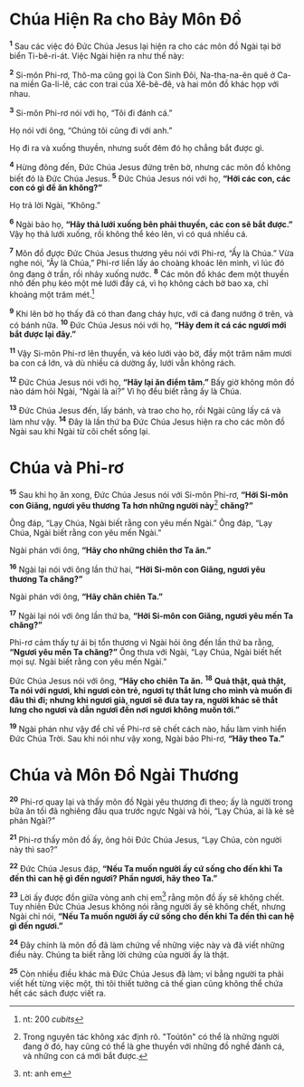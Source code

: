 # Chúa Hiện Ra cho Bảy Môn Ðồ
<sup><b>1</b></sup> Sau các việc đó Ðức Chúa Jesus lại hiện ra cho các môn đồ Ngài tại bờ biển Ti-bê-ri-át. Việc Ngài hiện ra như thế này:

<sup><b>2</b></sup> Si-môn Phi-rơ, Thô-ma cũng gọi là Con Sinh Ðôi, Na-tha-na-ên quê ở Ca-na miền Ga-li-lê, các con trai của Xê-bê-đê, và hai môn đồ khác họp với nhau.

<sup><b>3</b></sup> Si-môn Phi-rơ nói với họ, “Tôi đi đánh cá.”

Họ nói với ông, “Chúng tôi cũng đi với anh.”

Họ đi ra và xuống thuyền, nhưng suốt đêm đó họ chẳng bắt được gì.

<sup><b>4</b></sup> Hừng đông đến, Ðức Chúa Jesus đứng trên bờ, nhưng các môn đồ không biết đó là Ðức Chúa Jesus. <sup><b>5</b></sup> Ðức Chúa Jesus nói với họ, **“Hỡi các con, các con có gì để ăn không?”**

Họ trả lời Ngài, “Không.”

<sup><b>6</b></sup> Ngài bảo họ, **“Hãy thả lưới xuống bên phải thuyền, các con sẽ bắt được.”** Vậy họ thả lưới xuống, rồi không thể kéo lên, vì có quá nhiều cá.

<sup><b>7</b></sup> Môn đồ được Ðức Chúa Jesus thương yêu nói với Phi-rơ, “Ấy là Chúa.” Vừa nghe nói, “Ấy là Chúa,” Phi-rơ liền lấy áo choàng khoác lên mình, vì lúc đó ông đang ở trần, rồi nhảy xuống nước. <sup><b>8</b></sup> Các môn đồ khác đem một thuyền nhỏ đến phụ kéo một mẻ lưới đầy cá, vì họ không cách bờ bao xa, chỉ khoảng một trăm mét.[^1-032543bf-584f-4666-a9e5-20a3d21845f6]

<sup><b>9</b></sup> Khi lên bờ họ thấy đã có than đang cháy hực, với cá đang nướng ở trên, và có bánh nữa. <sup><b>10</b></sup> Ðức Chúa Jesus nói với họ, **“Hãy đem ít cá các ngươi mới bắt được lại đây.”**

<sup><b>11</b></sup> Vậy Si-môn Phi-rơ lên thuyền, và kéo lưới vào bờ, đầy một trăm năm mươi ba con cá lớn, và dù nhiều cá dường ấy, lưới vẫn không rách.

<sup><b>12</b></sup> Ðức Chúa Jesus nói với họ, **“Hãy lại ăn điểm tâm.”** Bấy giờ không môn đồ nào dám hỏi Ngài, “Ngài là ai?” Vì họ đều biết rằng ấy là Chúa.

<sup><b>13</b></sup> Ðức Chúa Jesus đến, lấy bánh, và trao cho họ, rồi Ngài cũng lấy cá và làm như vậy. <sup><b>14</b></sup> Ðây là lần thứ ba Ðức Chúa Jesus hiện ra cho các môn đồ Ngài sau khi Ngài từ cõi chết sống lại.


# Chúa và Phi-rơ
<sup><b>15</b></sup> Sau khi họ ăn xong, Ðức Chúa Jesus nói với Si-môn Phi-rơ, **“Hỡi Si-môn con Giăng, ngươi yêu thương Ta hơn những người này**[^2-032543bf-584f-4666-a9e5-20a3d21845f6] **chăng?”**

Ông đáp, “Lạy Chúa, Ngài biết rằng con yêu mến Ngài.” Ông đáp, “Lạy Chúa, Ngài biết rằng con yêu mến Ngài.”

Ngài phán với ông, **“Hãy cho những chiên thơ Ta ăn.”**

<sup><b>16</b></sup> Ngài lại nói với ông lần thứ hai, **“Hỡi Si-môn con Giăng, ngươi yêu thương Ta chăng?”**

Ngài phán với ông, **“Hãy chăn chiên Ta.”**

<sup><b>17</b></sup> Ngài lại nói với ông lần thứ ba, **“Hỡi Si-môn con Giăng, ngươi yêu mến Ta chăng?”**

Phi-rơ cảm thấy tự ái bị tổn thương vì Ngài hỏi ông đến lần thứ ba rằng, **“Ngươi yêu mến Ta chăng?”** Ông thưa với Ngài, “Lạy Chúa, Ngài biết hết mọi sự. Ngài biết rằng con yêu mến Ngài.”

Ðức Chúa Jesus nói với ông, **“Hãy cho chiên Ta ăn.** <sup><b>18</b></sup> **Quả thật, quả thật, Ta nói với ngươi, khi ngươi còn trẻ, ngươi tự thắt lưng cho mình và muốn đi đâu thì đi; nhưng khi ngươi già, ngươi sẽ đưa tay ra, người khác sẽ thắt lưng cho ngươi và dẫn ngươi đến nơi ngươi không muốn tới.”**

<sup><b>19</b></sup> Ngài phán như vậy để chỉ về Phi-rơ sẽ chết cách nào, hầu làm vinh hiển Ðức Chúa Trời. Sau khi nói như vậy xong, Ngài bảo Phi-rơ, **“Hãy theo Ta.”**


# Chúa và Môn Ðồ Ngài Thương
<sup><b>20</b></sup> Phi-rơ quay lại và thấy môn đồ Ngài yêu thương đi theo; ấy là người trong bữa ăn tối đã nghiêng đầu qua trước ngực Ngài và hỏi, “Lạy Chúa, ai là kẻ sẽ phản Ngài?”

<sup><b>21</b></sup> Phi-rơ thấy môn đồ ấy, ông hỏi Ðức Chúa Jesus, “Lạy Chúa, còn người này thì sao?”

<sup><b>22</b></sup> Ðức Chúa Jesus đáp, **“Nếu Ta muốn người ấy cứ sống cho đến khi Ta đến thì can hệ gì đến ngươi? Phần ngươi, hãy theo Ta.”**

<sup><b>23</b></sup> Lời ấy được đồn giữa vòng anh chị em[^3-032543bf-584f-4666-a9e5-20a3d21845f6] rằng môn đồ ấy sẽ không chết. Tuy nhiên Ðức Chúa Jesus không nói rằng người ấy sẽ không chết, nhưng Ngài chỉ nói, **“Nếu Ta muốn người ấy cứ sống cho đến khi Ta đến thì can hệ gì đến ngươi.”**

<sup><b>24</b></sup> Ðây chính là môn đồ đã làm chứng về những việc này và đã viết những điều này. Chúng ta biết rằng lời chứng của người ấy là thật.

<sup><b>25</b></sup> Còn nhiều điều khác mà Ðức Chúa Jesus đã làm; ví bằng người ta phải viết hết từng việc một, thì tôi thiết tưởng cả thế gian cũng không thể chứa hết các sách được viết ra.

[^1-032543bf-584f-4666-a9e5-20a3d21845f6]: nt: 200 *cubits*
[^2-032543bf-584f-4666-a9e5-20a3d21845f6]: Trong nguyên tác không xác định rõ. "Toútôn" có thể là những người đang ở đó, hay cũng có thể là ghe thuyền với những đồ nghề đánh cá, và những con cá mới bắt được.
[^3-032543bf-584f-4666-a9e5-20a3d21845f6]: nt: anh em